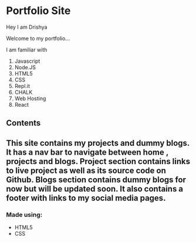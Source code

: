 # Portfolio Site

Hey I am Drishya

Welcome to my portfolio...

 I am familiar with
1. Javascript
1. Node.JS
1. HTML5
1. CSS
1. Repl.it
1. CHALK
1. Web Hosting
1. React


## Contents
This site contains my projects and dummy blogs. 
It has a nav bar to navigate between home , projects and blogs. Project section contains links to live project as well as its source code on Github. Blogs section contains dummy blogs for now but will be updated soon. It also contains a footer with links to my social media pages.
---
### Made using:
* HTML5
* CSS